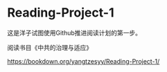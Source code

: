 # Reading-Project-1

这是洋子试图使用Github推进阅读计划的第一步。

阅读书目《中共的治理与适应》

https://bookdown.org/yangtzesyy/Reading-Project-1/
